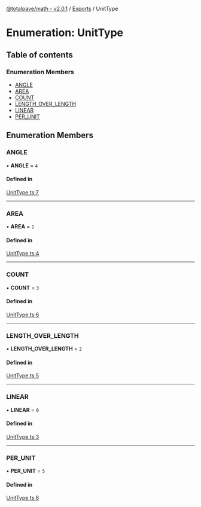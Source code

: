 [@totalpave/math - v2.0.1](../README.md) / [Exports](../modules.md) / UnitType

# Enumeration: UnitType

## Table of contents

### Enumeration Members

- [ANGLE](UnitType.md#angle)
- [AREA](UnitType.md#area)
- [COUNT](UnitType.md#count)
- [LENGTH\_OVER\_LENGTH](UnitType.md#length_over_length)
- [LINEAR](UnitType.md#linear)
- [PER\_UNIT](UnitType.md#per_unit)

## Enumeration Members

### ANGLE

• **ANGLE** = ``4``

#### Defined in

[UnitType.ts:7](https://github.com/totalpave/math/blob/d8ed3af/src/UnitType.ts#L7)

___

### AREA

• **AREA** = ``1``

#### Defined in

[UnitType.ts:4](https://github.com/totalpave/math/blob/d8ed3af/src/UnitType.ts#L4)

___

### COUNT

• **COUNT** = ``3``

#### Defined in

[UnitType.ts:6](https://github.com/totalpave/math/blob/d8ed3af/src/UnitType.ts#L6)

___

### LENGTH\_OVER\_LENGTH

• **LENGTH\_OVER\_LENGTH** = ``2``

#### Defined in

[UnitType.ts:5](https://github.com/totalpave/math/blob/d8ed3af/src/UnitType.ts#L5)

___

### LINEAR

• **LINEAR** = ``0``

#### Defined in

[UnitType.ts:3](https://github.com/totalpave/math/blob/d8ed3af/src/UnitType.ts#L3)

___

### PER\_UNIT

• **PER\_UNIT** = ``5``

#### Defined in

[UnitType.ts:8](https://github.com/totalpave/math/blob/d8ed3af/src/UnitType.ts#L8)
